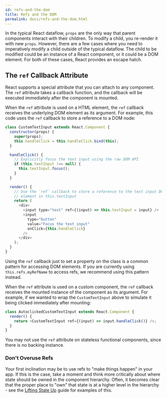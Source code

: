 ```yaml
---
id: refs-and-the-dom
title: Refs and the DOM
permalink: docs/refs-and-the-dom.html
---
```


In the typical React dataflow, `props` are the only way that parent components interact with their children. To modify a child, you re-render it with new `props`. However, there are a few cases where you need to imperatively modify a child outside of the typical dataflow. The child to be modified could be an instance of a React component, or it could be a DOM element. For both of these cases, React provides an escape hatch.

## The `ref` Callback Attribute

React supports a special attribute that you can attach to any component. The `ref` attribute takes a callback function, and the callback will be executed immediately after the component is mounted.

When the `ref` attribute is used on a HTML element, the `ref` callback receives the underlying DOM element as its argument. For example, this code uses the `ref` callback to store a reference to a DOM node:

```javascript
class CustomTextInput extends React.Component {
  constructor(props) {
    super(props);
    this.handleClick = this.handleClick.bind(this);
  }

  handleClick() {
    // Explicitly focus the text input using the raw DOM API
    if (this.textInput !== null) {
      this.textInput.focus();
    }
  }

  render() {
    // Use the `ref` callback to store a reference to the text input DOM
    // element in this.textInput
    return (
      <div>
        <input type="text" ref={(input) => this.textInput = input} />
        <input
          type="button"
          value="Focus the text input"
          onClick={this.handleClick}
        />
      </div>
    );
  }
}
```

Using the `ref` callback just to set a property on the class is a common pattern for accessing DOM elements. If you are currently using `this.refs.myRefName` to access refs, we recommend using this pattern instead.

When the `ref` attribute is used on a custom component, the `ref` callback receives the mounted instance of the component as its argument. For example, if we wanted to wrap the `CustomTextInput` above to simulate it being clicked immediately after mounting:

```javascript
class AutoclickedCustomTextInput extends React.Component {
  render() {
    return <CustomTextInput ref={(input) => input.handleClick()} />;
  }
}
```

You may not use the `ref` attribute on stateless functional components, since there is no backing instance.

### Don't Overuse Refs

Your first inclination may be to use refs to "make things happen" in your app. If this is the case, take a moment and think more critically about where state should be owned in the component hierarchy. Often, it becomes clear that the proper place to "own" that state is at a higher level in the hierarchy - see the [Lifting State Up](/react/docs/lifting-state-up.html) guide for examples of this.
